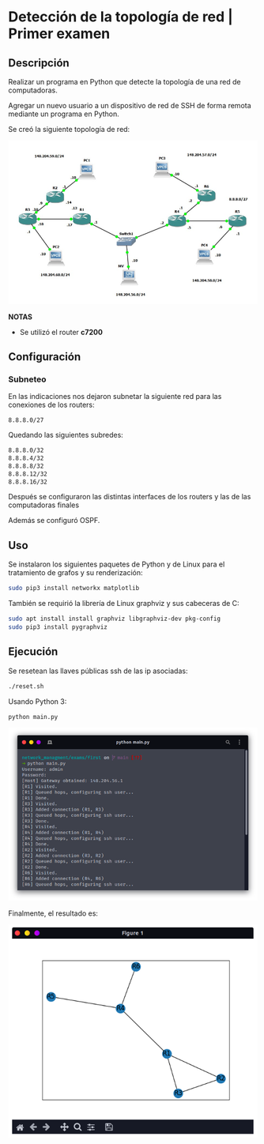 # Detección de la topología de red | Primer examen
## Descripción

Realizar un programa en Python que detecte la topología de una red de computadoras.

Agregar un nuevo usuario a un dispositivo de red de SSH de forma remota mediante un programa en Python.

Se creó la siguiente topología de red:

![topology](./docs/images/topology.jpg)

**NOTAS**
- Se utilizó el router **c7200**

## Configuración

### Subneteo

En las indicaciones nos dejaron subnetar la siguiente red para las conexiones de los routers:
```
8.8.8.0/27
```

Quedando las siguientes subredes:

```
8.8.8.0/32
8.8.8.4/32
8.8.8.8/32
8.8.8.12/32
8.8.8.16/32
```

Después se configuraron las distintas interfaces de los routers y las de las computadoras finales

Además se configuró OSPF.

## Uso

Se instalaron los siguientes paquetes de Python y de Linux para el tratamiento de grafos y su renderización:

```bash
sudo pip3 install networkx matplotlib 
```

También se requirió la librería de Linux graphviz y sus cabeceras de C:

```bash
sudo apt install install graphviz libgraphviz-dev pkg-config
sudo pip3 install pygraphviz
```

## Ejecución

Se resetean las llaves públicas ssh de las ip asociadas:
```bash
./reset.sh
```

Usando Python 3:
```bash
python main.py
```

![execution 01](./docs/images/ex01.png)

Finalmente, el resultado es:

![execution 02](./docs/images/ex02.png)

